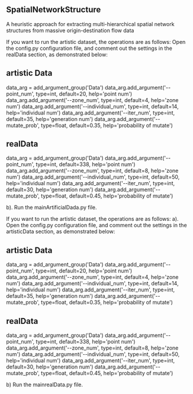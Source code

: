 ## SpatialNetworkStructure
A heuristic approach for extracting multi-hierarchical spatial network structures from massive origin-destination flow data

If you want to run the artistic dataset, the operations are as follows:
Open the config.py configuration file, and comment out the settings in the realData section, as demonstrated below:


## artistic Data
data_arg = add_argument_group('Data')
data_arg.add_argument('--point_num', type=int, default=20, help='point num')                    
data_arg.add_argument('--zone_num', type=int, default=4, help='zone num')
data_arg.add_argument('--individual_num', type=int, default=14, help='individual num')
data_arg.add_argument('--iter_num', type=int, default=35, help='generation num')
data_arg.add_argument('--mutate_prob', type=float, default=0.35, help='probability of mutate')


## realData
data_arg = add_argument_group('Data')
data_arg.add_argument('--point_num', type=int, default=338, help='point num')
data_arg.add_argument('--zone_num', type=int, default=8, help='zone num')
data_arg.add_argument('--individual_num', type=int, default=50, help='individual num')
data_arg.add_argument('--iter_num', type=int, default=30, help='generation num')
data_arg.add_argument('--mutate_prob', type=float, default=0.45, help='probability of mutate')

b). Run the mainArtificialDada.py file.



If you want to run the artistic dataset, the operations are as follows:
a). Open the config.py configuration file, and comment out the settings in the artisticData section, as demonstrated below:


## artistic Data
data_arg = add_argument_group('Data')
data_arg.add_argument('--point_num', type=int, default=20, help='point num')                    
data_arg.add_argument('--zone_num', type=int, default=4, help='zone num')
data_arg.add_argument('--individual_num', type=int, default=14, help='individual num')
data_arg.add_argument('--iter_num', type=int, default=35, help='generation num')
data_arg.add_argument('--mutate_prob', type=float, default=0.35, help='probability of mutate')

## realData
data_arg = add_argument_group('Data')
data_arg.add_argument('--point_num', type=int, default=338, help='point num')
data_arg.add_argument('--zone_num', type=int, default=8, help='zone num')
data_arg.add_argument('--individual_num', type=int, default=50, help='individual num')
data_arg.add_argument('--iter_num', type=int, default=30, help='generation num')
data_arg.add_argument('--mutate_prob', type=float, default=0.45, help='probability of mutate')

b) Run the mainrealData.py file.
